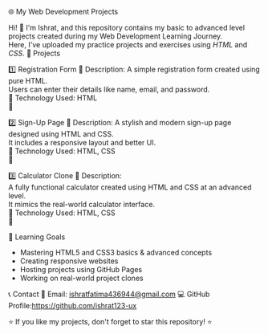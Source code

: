 🌐 My Web Development Projects

Hi! 👋 I'm Ishrat, and this repository contains my basic to advanced level projects created during my Web Development Learning Journey.  
Here, I've uploaded my practice projects and exercises using *HTML* and *CSS*.
📌 Projects

1️⃣ Registration Form 
🔹 Description: 
A simple registration form created using pure HTML.  
Users can enter their details like name, email, and password.  
📂 Technology Used: HTML  
🔗 

2️⃣ Sign-Up Page 
🔹 Description:
A stylish and modern sign-up page designed using HTML and CSS.  
It includes a responsive layout and better UI.  
📂 Technology Used: HTML, CSS  
🔗 

3️⃣ Calculator Clone 
🔹 Description:  
A fully functional calculator created using HTML and CSS at an advanced level.  
It mimics the real-world calculator interface.  
📂 Technology Used: HTML, CSS  
🔗 

🎯 Learning Goals
- Mastering HTML5 and CSS3 basics & advanced concepts  
- Creating responsive websites
- Hosting projects using GitHub Pages
- Working on real-world project clones  

📞 Contact
📧 Email: ishratfatima436944@gmail.com
💻 GitHub Profile:https://github.com/ishrat123-ux

⭐ If you like my projects, don't forget to star this repository! ⭐

